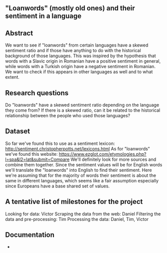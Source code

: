 ## "Loanwords" (mostly old ones) and their sentiment in a language

## Abstract
We want to see if "loanwords" from certain languages have a skewed sentiment ratio and if those have anything to do with the historical background of those languages. This was inspired by the hypothesis that words with a Slavic origin in Romanian have a positive sentiment in general, while words with a Turkish origin have a negative sentiment in Romanian. We want to check if this appears in other languages as well and to what extent.

## Research questions
Do "loanwords" have a skewed sentiment ratio depending on the language they come from?
If there is a skewed ratio, can it be related to the historical relationship between the people who used those languages?

## Dataset
So far we've found this to use as a sentiment lexicon: http://sentiment.christopherpotts.net/lexicons.html
As for "loanwords" we've found this website: https://www.ezglot.com/etymologies.php?l=spa&l2=lat&submit=Compare
We'll definitely look for more sources and combine them together. Since the sentiment values will be for English words we'll translate the "loanwords" into English to find their sentiment. Here we're assuming that for the majority of words their sentiment is about the same in different languages, which seems like a fair assumption especially since Europeans have a base shared set of values.

## A tentative list of milestones for the project
Looking for data: Victor
Scraping the data from the web: Daniel
Filtering the data and pre-processing: Tim
Processing the data: Daniel, Tim, Victor

## Documentation
-